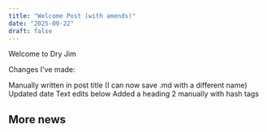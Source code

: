 ```yaml
--- 
title: "Welcome Post (with amends)"
date: "2025-09-22"
draft: false
--- 
```

   
Welcome to Dry Jim

Changes I've made:

Manually written in post title (I can now save .md with a different name)
Updated date
Text edits below
Added a heading 2 manually with hash tags
## More news